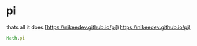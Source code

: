 # pi

thats all it does [https://nikeedev.github.io/pi](https://nikeedev.github.io/pi)


```js
Math.pi
```
